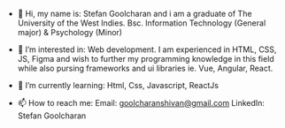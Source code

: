 - 👋 Hi, my name is: 
   Stefan Goolcharan and i am a graduate of The University of the West Indies. 
   Bsc. Information Technology (General major) & Psychology (Minor) 

- 👀 I’m interested in: 
   Web development. I am experienced in HTML, CSS, JS, Figma and wish to further 
   my programming knowledge in this field while also pursing frameworks and ui libraries ie. Vue, Angular, React.
 
- 🌱 I’m currently learning: 
   Html, Css, Javascript, ReactJs
   
- 📫 How to reach me: 
   Email: goolcharanshivan@gmail.com
   LinkedIn: Stefan Goolcharan 

<!---
stefangoolcharan/stefangoolcharan is a ✨ special ✨ repository because its `README.md` (this file) appears on your GitHub profile.
You can click the Preview link to take a look at your changes.
--->
